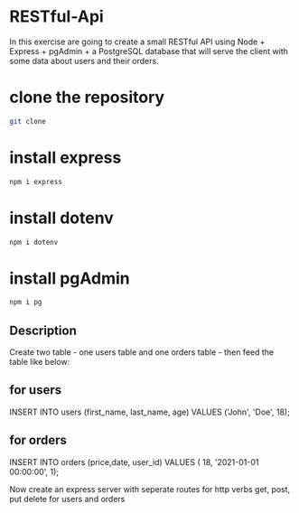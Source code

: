 # RESTful-Api
In this exercise are going to create a small RESTful API using Node + Express + pgAdmin + a PostgreSQL database that will serve the client with some data about users and their orders.

# clone the repository
```bash
git clone
```
# install express
```bash
npm i express
```
# install dotenv
```bash
npm i dotenv
```
# install pgAdmin
```bash
npm i pg
```

## Description

Create two table - one users table and one orders table - then feed the table like below:

## for users
INSERT INTO users (first_name, last_name, age) VALUES ('John', 'Doe', 18);

## for orders
INSERT INTO orders (price,date, user_id) VALUES ( 18, '2021-01-01 00:00:00', 1);

Now create an express server with seperate routes for http verbs get, post, put delete for users and orders